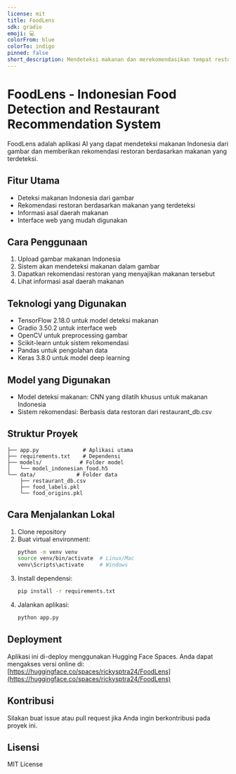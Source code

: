 ```yaml
---
license: mit
title: FoodLens
sdk: gradio
emoji: 💻
colorFrom: blue
colorTo: indigo
pinned: false
short_description: Mendeteksi makanan dan merekomendasikan tempat restoran
---
```

# FoodLens - Indonesian Food Detection and Restaurant Recommendation System

FoodLens adalah aplikasi AI yang dapat mendeteksi makanan Indonesia dari gambar dan memberikan rekomendasi restoran berdasarkan makanan yang terdeteksi.

## Fitur Utama

- Deteksi makanan Indonesia dari gambar
- Rekomendasi restoran berdasarkan makanan yang terdeteksi
- Informasi asal daerah makanan
- Interface web yang mudah digunakan

## Cara Penggunaan

1. Upload gambar makanan Indonesia
2. Sistem akan mendeteksi makanan dalam gambar
3. Dapatkan rekomendasi restoran yang menyajikan makanan tersebut
4. Lihat informasi asal daerah makanan

## Teknologi yang Digunakan

- TensorFlow 2.18.0 untuk model deteksi makanan
- Gradio 3.50.2 untuk interface web
- OpenCV untuk preprocessing gambar
- Scikit-learn untuk sistem rekomendasi
- Pandas untuk pengolahan data
- Keras 3.8.0 untuk model deep learning

## Model yang Digunakan

- Model deteksi makanan: CNN yang dilatih khusus untuk makanan Indonesia
- Sistem rekomendasi: Berbasis data restoran dari restaurant_db.csv

## Struktur Proyek

```
├── app.py              # Aplikasi utama
├── requirements.txt    # Dependensi
├── models/            # Folder model
│   └── model_indonesian_food.h5
└── data/             # Folder data
    ├── restaurant_db.csv
    ├── food_labels.pkl
    └── food_origins.pkl
```

## Cara Menjalankan Lokal

1. Clone repository
2. Buat virtual environment:
   ```bash
   python -m venv venv
   source venv/bin/activate  # Linux/Mac
   venv\Scripts\activate     # Windows
   ```
3. Install dependensi:
   ```bash
   pip install -r requirements.txt
   ```
4. Jalankan aplikasi:
   ```bash
   python app.py
   ```

## Deployment

Aplikasi ini di-deploy menggunakan Hugging Face Spaces. Anda dapat mengakses versi online di: [https://huggingface.co/spaces/rickysptra24/FoodLens](https://huggingface.co/spaces/rickysptra24/FoodLens)

## Kontribusi

Silakan buat issue atau pull request jika Anda ingin berkontribusi pada proyek ini.

## Lisensi

MIT License
